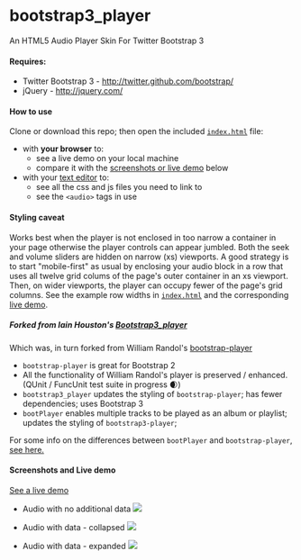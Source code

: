 bootstrap3_player
================

An HTML5 Audio Player Skin For Twitter Bootstrap 3

#### Requires:

  * Twitter Bootstrap 3 - http://twitter.github.com/bootstrap/
  * jQuery - http://jquery.com/

#### How to use

Clone or download this repo; then open the included [`index.html`](index.html) file:
-  with **your browser** to:  
    -  see a live demo on your local machine
    -  compare it with the [screenshots or live demo](#screenshots) below
- with your [text editor](index.html) to:
    -  see all the css and js files you need to link to
    -  see the `<audio>`  tags in use

#### Styling caveat

Works best when the player is not enclosed in too narrow a container in your page otherwise the player controls can appear jumbled. Both the seek and volume sliders are hidden on narrow (xs) viewports. A good strategy is to start "mobile-first" as usual by enclosing your audio block in a row that uses all twelve grid colums of the page's outer container in an xs viewport. Then, on wider viewports, the player can occupy fewer of the page's grid columns. See the example row widths in  [`index.html`](index.html) and the corresponding [live demo](http://playerdemo.iainhouston.com).

##### Forked from Iain Houston's [Bootstrap3_player](https://github.com/WilliamRandol/bootstrap-player)

Which was, in turn forked from William Randol's [bootstrap-player](https://github.com/WilliamRandol/bootstrap-player)
 -  `bootstrap-player` is great for Bootstrap 2
 -  All the functionality of William Randol's player is preserved / enhanced.
 (QUnit / FuncUnit test suite in progress :waxing_crescent_moon:)
 -  `bootstrap3_player` updates the styling of `bootstrap-player`; has fewer dependencies; uses Bootstrap 3
 -  `bootPlayer` enables multiple tracks to be played as an album or playlist; updates the styling of `bootstrap3-player`;

For some info on the differences between `bootPlayer` and `bootstrap-player`, [see here.](CHANGES.md)


#### <a name="screenshots">Screenshots and Live demo

[See a live demo](http://playerdemo.iainhouston.com)

-  Audio with no additional data ![](screenshots/bPlayer_demo_data_no.png?raw=true)

-  Audio with data - collapsed ![](screenshots/bPlayer_demo_data_0.png?raw=true)

-  Audio with data - expanded ![](screenshots/bPlayer_demo_data_1.png?raw=true)
